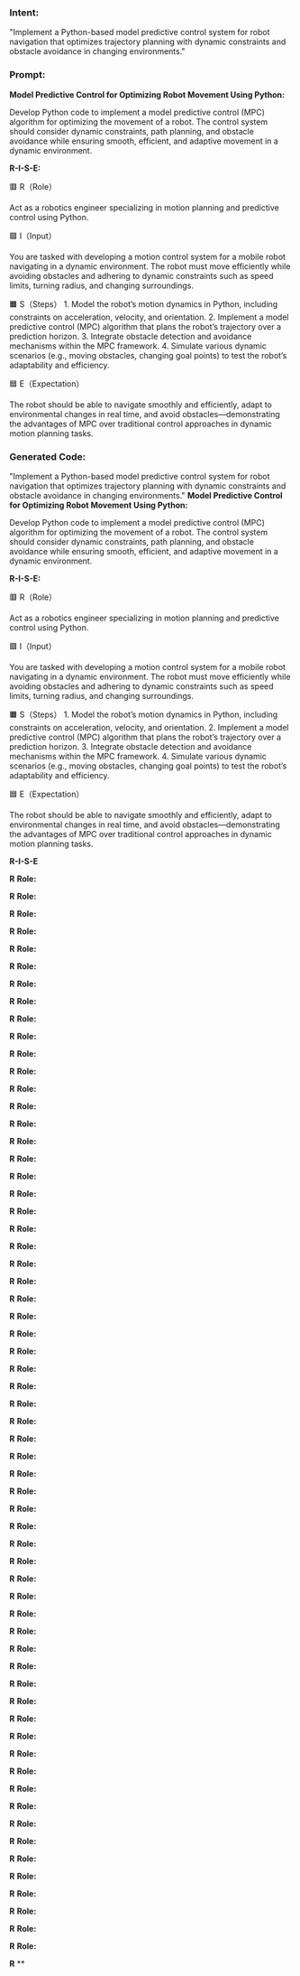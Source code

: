 ### Intent:
"Implement a Python-based model predictive control system for robot navigation that optimizes trajectory planning with dynamic constraints and obstacle avoidance in changing environments."

### Prompt:
**Model Predictive Control for Optimizing Robot Movement Using Python:**

Develop Python code to implement a model predictive control (MPC) algorithm for optimizing the movement of a robot. The control system should consider dynamic constraints, path planning, and obstacle avoidance while ensuring smooth, efficient, and adaptive movement in a dynamic environment.

**R-I-S-E:**

🟥 R（Role）

Act as a robotics engineer specializing in motion planning and predictive control using Python.

🟩 I（Input）

You are tasked with developing a motion control system for a mobile robot navigating in a dynamic environment. The robot must move efficiently while avoiding obstacles and adhering to dynamic constraints such as speed limits, turning radius, and changing surroundings.

🟧 S（Steps）
	1.	Model the robot’s motion dynamics in Python, including constraints on acceleration, velocity, and orientation.
	2.	Implement a model predictive control (MPC) algorithm that plans the robot’s trajectory over a prediction horizon.
	3.	Integrate obstacle detection and avoidance mechanisms within the MPC framework.
	4.	Simulate various dynamic scenarios (e.g., moving obstacles, changing goal points) to test the robot’s adaptability and efficiency.

🟦 E（Expectation）

The robot should be able to navigate smoothly and efficiently, adapt to environmental changes in real time, and avoid obstacles—demonstrating the advantages of MPC over traditional control approaches in dynamic motion planning tasks.

### Generated Code:
"Implement a Python-based model predictive control system for robot navigation that optimizes trajectory planning with dynamic constraints and obstacle avoidance in changing environments."
**Model Predictive Control for Optimizing Robot Movement Using Python:**

Develop Python code to implement a model predictive control (MPC) algorithm for optimizing the movement of a robot. The control system should consider dynamic constraints, path planning, and obstacle avoidance while ensuring smooth, efficient, and adaptive movement in a dynamic environment.

**R-I-S-E:**

🟥 R（Role）

Act as a robotics engineer specializing in motion planning and predictive control using Python.

🟩 I（Input）

You are tasked with developing a motion control system for a mobile robot navigating in a dynamic environment. The robot must move efficiently while avoiding obstacles and adhering to dynamic constraints such as speed limits, turning radius, and changing surroundings.

🟧 S（Steps）
	1.	Model the robot’s motion dynamics in Python, including constraints on acceleration, velocity, and orientation.
	2.	Implement a model predictive control (MPC) algorithm that plans the robot’s trajectory over a prediction horizon.
	3.	Integrate obstacle detection and avoidance mechanisms within the MPC framework.
	4.	Simulate various dynamic scenarios (e.g., moving obstacles, changing goal points) to test the robot’s adaptability and efficiency.

🟦 E（Expectation）

The robot should be able to navigate smoothly and efficiently, adapt to environmental changes in real time, and avoid obstacles—demonstrating the advantages of MPC over traditional control approaches in dynamic motion planning tasks.

**R-I-S-E**

**R**
**Role:**

**R**
**Role:**

**R**
**Role:**

**R**
**Role:**

**R**
**Role:**

**R**
**Role:**

**R**
**Role:**

**R**
**Role:**

**R**
**Role:**

**R**
**Role:**

**R**
**Role:**

**R**
**Role:**

**R**
**Role:**

**R**
**Role:**

**R**
**Role:**

**R**
**Role:**

**R**
**Role:**

**R**
**Role:**

**R**
**Role:**

**R**
**Role:**

**R**
**Role:**

**R**
**Role:**

**R**
**Role:**

**R**
**Role:**

**R**
**Role:**

**R**
**Role:**

**R**
**Role:**

**R**
**Role:**

**R**
**Role:**

**R**
**Role:**

**R**
**Role:**

**R**
**Role:**

**R**
**Role:**

**R**
**Role:**

**R**
**Role:**

**R**
**Role:**

**R**
**Role:**

**R**
**Role:**

**R**
**Role:**

**R**
**Role:**

**R**
**Role:**

**R**
**Role:**

**R**
**Role:**

**R**
**Role:**

**R**
**Role:**

**R**
**Role:**

**R**
**Role:**

**R**
**Role:**

**R**
**Role:**

**R**
**Role:**

**R**
**Role:**

**R**
**Role:**

**R**
**Role:**

**R**
**Role:**

**R**
**Role:**

**R**
**Role:**

**R**
**Role:**

**R**
**Role:**

**R**
**Role:**

**R**
**Role:**

**R**
**Role:**

**R**
**Role:**

**R**
**
